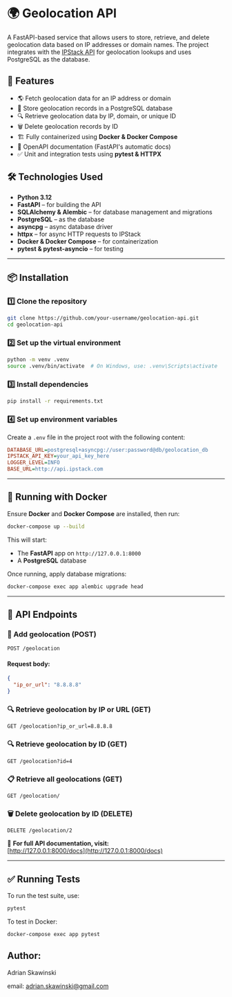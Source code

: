 # 🌍 Geolocation API

A FastAPI-based service that allows users to store, retrieve, and delete geolocation data based on IP addresses or domain names. The project integrates with the [IPStack API](https://ipstack.com/) for geolocation lookups and uses PostgreSQL as the database.

## 🚀 Features

- 🌎 Fetch geolocation data for an IP address or domain
- 📌 Store geolocation records in a PostgreSQL database
- 🔍 Retrieve geolocation data by IP, domain, or unique ID
- 🗑️ Delete geolocation records by ID
- 🏗️ Fully containerized using **Docker & Docker Compose**
- 📜 OpenAPI documentation (FastAPI's automatic docs)
- ✅ Unit and integration tests using **pytest & HTTPX**

## 🛠️ Technologies Used

- **Python 3.12**
- **FastAPI** – for building the API
- **SQLAlchemy & Alembic** – for database management and migrations
- **PostgreSQL** – as the database
- **asyncpg** – async database driver
- **httpx** – for async HTTP requests to IPStack
- **Docker & Docker Compose** – for containerization
- **pytest & pytest-asyncio** – for testing

---

## 📦 Installation

### 1️⃣ Clone the repository

```sh
git clone https://github.com/your-username/geolocation-api.git
cd geolocation-api
```

### 2️⃣ Set up the virtual environment

```sh
python -m venv .venv
source .venv/bin/activate  # On Windows, use: .venv\Scripts\activate
```

### 3️⃣ Install dependencies

```sh
pip install -r requirements.txt
```

### 4️⃣ Set up environment variables

Create a `.env` file in the project root with the following content:

```ini
DATABASE_URL=postgresql+asyncpg://user:password@db/geolocation_db
IPSTACK_API_KEY=your_api_key_here
LOGGER_LEVEL=INFO
BASE_URL=http://api.ipstack.com
```

---

## 🐳 Running with Docker

Ensure **Docker** and **Docker Compose** are installed, then run:

```sh
docker-compose up --build
```

This will start:

- The **FastAPI** app on `http://127.0.0.1:8000`
- A **PostgreSQL** database

Once running, apply database migrations:

```sh
docker-compose exec app alembic upgrade head
```

---

## 📝 API Endpoints

### 📍 Add geolocation (POST)

```http
POST /geolocation
```

#### Request body:

```json
{
  "ip_or_url": "8.8.8.8"
}
```

### 🔍 Retrieve geolocation by IP or URL (GET)

```http
GET /geolocation?ip_or_url=8.8.8.8
```

### 🔍 Retrieve geolocation by ID (GET)

```http
GET /geolocation?id=4
```

### 📋 Retrieve all geolocations (GET)

```http
GET /geolocation/
```

### 🗑️ Delete geolocation by ID (DELETE)

```http
DELETE /geolocation/2
```

📜 **For full API documentation, visit:**  
[http://127.0.0.1:8000/docs](http://127.0.0.1:8000/docs)

---

## ✅ Running Tests

To run the test suite, use:

```sh
pytest
```

To test in Docker:

```sh
docker-compose exec app pytest
```

## Author:
Adrian Skawinski

email: adrian.skawinski@gmail.com
